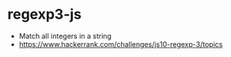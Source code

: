 # regexp3-js
- Match all integers in a string
- https://www.hackerrank.com/challenges/js10-regexp-3/topics